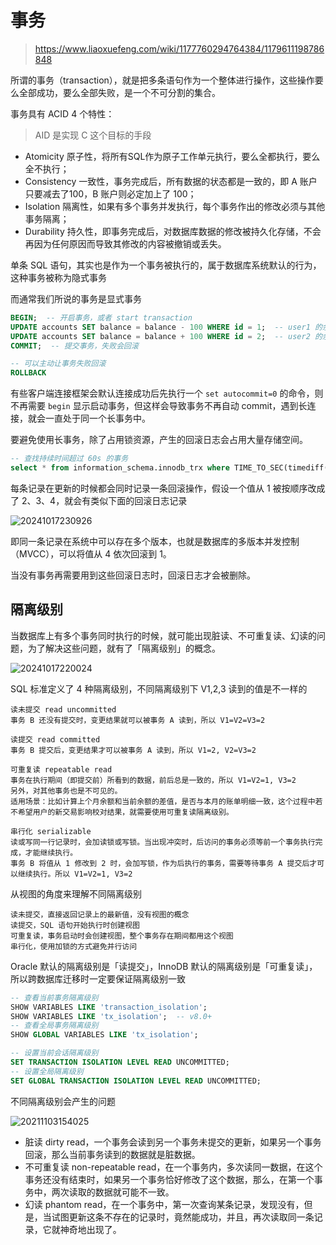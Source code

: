 # 事务

> <https://www.liaoxuefeng.com/wiki/1177760294764384/1179611198786848>

所谓的事务（transaction），就是把多条语句作为一个整体进行操作，这些操作要么全部成功，要么全部失败，是一个不可分割的集合。

事务具有 ACID 4 个特性：

> AID 是实现 C 这个目标的手段

- Atomicity 原子性，将所有SQL作为原子工作单元执行，要么全都执行，要么全不执行；
- Consistency 一致性，事务完成后，所有数据的状态都是一致的，即 A 账户只要减去了100，B 账户则必定加上了 100；
- Isolation 隔离性，如果有多个事务并发执行，每个事务作出的修改必须与其他事务隔离；
- Durability 持久性，即事务完成后，对数据库数据的修改被持久化存储，不会再因为任何原因而导致其修改的内容被撤销或丢失。

单条 SQL 语句，其实也是作为一个事务被执行的，属于数据库系统默认的行为，这种事务被称为隐式事务

而通常我们所说的事务是显式事务

```sql
BEGIN;  -- 开启事务，或者 start transaction
UPDATE accounts SET balance = balance - 100 WHERE id = 1;  -- user1 的余额 -100
UPDATE accounts SET balance = balance + 100 WHERE id = 2;  -- user2 的余额 +100
COMMIT;  -- 提交事务，失败会回滚

-- 可以主动让事务失败回滚
ROLLBACK
```

有些客户端连接框架会默认连接成功后先执行一个 `set autocommit=0` 的命令，则不再需要 `begin` 显示启动事务，但这样会导致事务不再自动 commit，遇到长连接，就会一直处于同一个长事务中。

要避免使用长事务，除了占用锁资源，产生的回滚日志会占用大量存储空间。

```sql
-- 查找持续时间超过 60s 的事务
select * from information_schema.innodb_trx where TIME_TO_SEC(timediff(now(),trx_started))>60
```

每条记录在更新的时候都会同时记录一条回滚操作，假设一个值从 1 被按顺序改成了 2、3、4，就会有类似下面的回滚日志记录

![20241017230926](https://image.zuoright.com/20241017230926.png)

即同一条记录在系统中可以存在多个版本，也就是数据库的多版本并发控制（MVCC），可以将值从 4 依次回滚到 1。

当没有事务再需要用到这些回滚日志时，回滚日志才会被删除。

## 隔离级别

当数据库上有多个事务同时执行的时候，就可能出现脏读、不可重复读、幻读的问题，为了解决这些问题，就有了「隔离级别」的概念。

![20241017220024](https://image.zuoright.com/20241017220024.png)

SQL 标准定义了 4 种隔离级别，不同隔离级别下 V1,2,3 读到的值是不一样的

```text
读未提交 read uncommitted
事务 B 还没有提交时，变更结果就可以被事务 A 读到，所以 V1=V2=V3=2

读提交 read committed
事务 B 提交后，变更结果才可以被事务 A 读到，所以 V1=2, V2=V3=2

可重复读 repeatable read
事务在执行期间（即提交前）所看到的数据，前后总是一致的，所以 V1=V2=1, V3=2
另外，对其他事务也是不可见的。
适用场景：比如计算上个月余额和当前余额的差值，是否与本月的账单明细一致，这个过程中若不希望用户的新交易影响校对结果，就需要使用可重复读隔离级别。

串行化 serializable
读或写同一行记录时，会加读锁或写锁。当出现冲突时，后访问的事务必须等前一个事务执行完成，才能继续执行。
事务 B 将值从 1 修改到 2 时，会加写锁，作为后执行的事务，需要等待事务 A 提交后才可以继续执行。所以 V1=V2=1, V3=2
```

从视图的角度来理解不同隔离级别

```text
读未提交，直接返回记录上的最新值，没有视图的概念
读提交，SQL 语句开始执行时创建视图
可重复读，事务启动时会创建视图，整个事务存在期间都用这个视图
串行化，使用加锁的方式避免并行访问
```

Oracle 默认的隔离级别是「读提交」，InnoDB 默认的隔离级别是「可重复读」，所以跨数据库迁移时一定要保证隔离级别一致

```sql
-- 查看当前事务隔离级别
SHOW VARIABLES LIKE 'transaction_isolation';
SHOW VARIABLES LIKE 'tx_isolation';  -- v8.0+
-- 查看全局事务隔离级别
SHOW GLOBAL VARIABLES LIKE 'tx_isolation';

-- 设置当前会话隔离级别
SET TRANSACTION ISOLATION LEVEL READ UNCOMMITTED;
-- 设置全局隔离级别
SET GLOBAL TRANSACTION ISOLATION LEVEL READ UNCOMMITTED;
```

不同隔离级别会产生的问题

![20211103154025](http://image.zuoright.com/20211103154025.png)

- 脏读 dirty read，一个事务会读到另一个事务未提交的更新，如果另一个事务回滚，那么当前事务读到的数据就是脏数据。
- 不可重复读 non-repeatable read，在一个事务内，多次读同一数据，在这个事务还没有结束时，如果另一个事务恰好修改了这个数据，那么，在第一个事务中，两次读取的数据就可能不一致。
- 幻读 phantom read，在一个事务中，第一次查询某条记录，发现没有，但是，当试图更新这条不存在的记录时，竟然能成功，并且，再次读取同一条记录，它就神奇地出现了。
